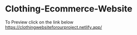 ﻿# Clothing-Ecommerce-Website
To Preview click on the link below
https://clothingwebsiteforourproject.netlify.app/
